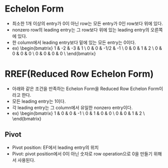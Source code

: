 # Echelon Form
* 최소한 1개 이상의 entry가 0이 아닌 row는 모든 entry가 0인 row보다 위에 있다.
* nonzero row의 leading entry는 그 row보다 위에 있는 leading entry의 오른쪽에 있다.
* 한 column에서 leading entry보다 밑에 있는 모든 entry는 0이다.
* ex)
\begin{bmatrix}
1 & -2 & -3 & 1 \\
0 & 0 & -1/2 & -1 \\
0 & 0 & 1 & 2 \\
0 & 0 & 0 & 0 \\
0 & 0 & 0 & 0 \\
\end{bmatrix}
# RREF(Reduced Row Echelon Form)
* 아래와 같은 조건을 만족하는 Echelon Form을 Reduced Row Echelon Form이라고 한다.
* 모든 leading entry는 1이다.
* 각 leading entry는 그 column에서 유일한 nonzero entry이다.
* ex)
\begin{bmatrix}
1 & 0 & 0 & -1 \\
0 & 1 & 0 & 0 \\
0 & 0 & 1 & 2 \\
\end{bmatrix}
## Pivot
* Pivot position: EF에서 leading entry의 위치
* Pivot: pivot position에서 0이 아닌 숫자로 row operation으로 0을 만들기 위해서 사용된다.
